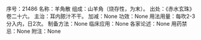 序号：21486
名称：羊角散
组成：山羊角（烧存性，为末）。
出处：《赤水玄珠》卷二十六。
主治：耳内脓汁不干。
加减：None
功效：None
用法用量：每吹2-3分入内，日2次。
制备方法：None
临床应用：None
各家论述：None
用药禁忌：None
附注：None
